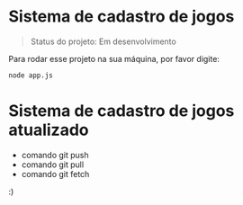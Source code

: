 # Sistema de cadastro de jogos

> Status do projeto: Em desenvolvimento

Para rodar esse projeto na sua máquina, por favor digite:

```
node app.js
```
# Sistema de cadastro de jogos atualizado
* comando git push
* comando git pull
* comando git fetch

:)

